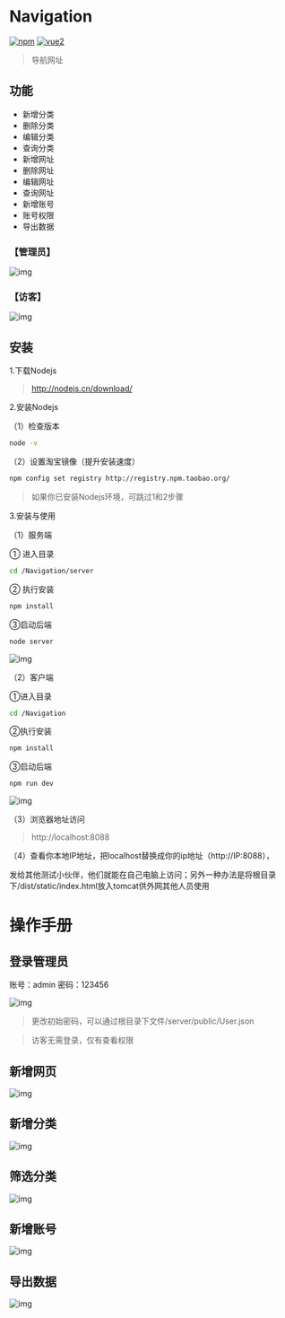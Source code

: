 # Navigation

[![npm](https://img.shields.io/npm/v/vue-lowdb.svg)](https://www.npmjs.com/package/vue-lowdb) [![vue2](https://img.shields.io/badge/vue-2.x-brightgreen.svg)](https://vuejs.org/)

> 导航网址

## 功能

* 新增分类
* 删除分类
* 编辑分类
* 查询分类
* 新增网址
* 删除网址
* 编辑网址
* 查询网址
* 新增账号
* 账号权限
* 导出数据

### 【管理员】
![img](./static/image/demo.png)

### 【访客】
![img](./static/image/demo2.png)


## 安装

1.下载Nodejs

>http://nodejs.cn/download/

2.安装Nodejs

（1）检查版本
```bash
node -v
```
（2）设置淘宝镜像（提升安装速度）
```bash
npm config set registry http://registry.npm.taobao.org/
```

>如果你已安装Nodejs环境，可跳过1和2步骤

3.安装与使用

（1）服务端

① 进入目录
```bash
cd /Navigation/server
```
② 执行安装
```bash
npm install
```

③启动后端
```bash
node server
```

![img](static/image/back-end-server.png)

（2）客户端

①进入目录
```bash
cd /Navigation
```
②执行安装
```bash
npm install
```
③启动后端
```bash
npm run dev
```
![img](static/image/front-end-server.png)

（3）浏览器地址访问
>http://localhost:8088

（4）查看你本地IP地址，把localhost替换成你的ip地址（http://IP:8088），

发给其他测试小伙伴，他们就能在自己电脑上访问；另外一种办法是将根目录下/dist/static/index.html放入tomcat供外网其他人员使用



# 操作手册

## 登录管理员

账号：admin
密码：123456

![img](static/image/login.jpg)

>更改初始密码，可以通过根目录下文件/server/public/User.json

>访客无需登录，仅有查看权限

## 新增网页

![img](static/image/add_url.jpg)


## 新增分类

![img](static/image/add_category.jpg)


## 筛选分类

![img](static/image/add_category2.jpg)

## 新增账号

![img](static/image/add_username.jpg)

## 导出数据

![img](static/image/add_output.jpg)


